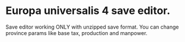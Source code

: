 # Europa universalis 4 save editor.
Save editor working ONLY with unzipped save format.
You can change province params like base tax, production and manpower.
